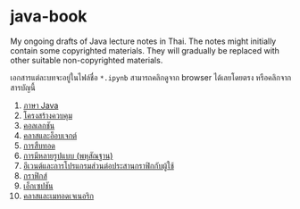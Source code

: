 # java-book
My ongoing drafts of Java lecture notes in Thai. The notes might initially contain some copyrighted materials. They will gradually be replaced with other suitable non-copyrighted materials.

เอกสารแต่ละบทจะอยู่ในไฟล์ชื่อ `*.ipynb` สามารถคลิกดูจาก browser ได้เลยโดยตรง หรือคลิกจากสารบัญนี้

1. [ภาษา Java](https://github.com/Poonna/java-book/blob/master/01%20-%20Java%20Introduction/Java%20Introduction.ipynb)
2. [โครงสร้างควบคุม](https://github.com/Poonna/java-book/blob/master/02%20-%20Control%20Structures/Control%20Structures.ipynb)
3. [คอลเลกชัน](https://github.com/Poonna/java-book/blob/master/03%20-%20Collections/Collections.ipynb)
4. [คลาสและอ็อบเจกต์](https://github.com/Poonna/java-book/blob/master/04%20-%20Classes%20and%20Objects/Classes%20and%20Objects.ipynb)
5. [การสืบทอด](https://github.com/Poonna/java-book/blob/master/05%20-%20Inheritance/Inheritance.ipynb)
6. [การมีหลายรูปแบบ (พหุสัณฐาน)](https://github.com/Poonna/java-book/blob/master/06%20-%20Polymorphism/Polymorphism.ipynb)
7. [อีเวนต์และการโปรแกรมส่วนต่อประสานกราฟิกกับผู้ใช้](https://github.com/Poonna/java-book/blob/master/07%20-%20Events%20and%20GUI%20Programming/Events%20and%20GUI%20Programming.ipynb)
8. [กราฟิกส์](https://github.com/Poonna/java-book/blob/master/08%20-%20Graphics/Graphics.ipynb)
9. [เอ็กเซปชัน](https://github.com/Poonna/java-book/blob/master/09%20-%20Exceptions/Exceptions.ipynb)
10. [คลาสและเมทอดเจเนอริก](https://github.com/Poonna/java-book/blob/master/10%20-%20Generic%20Classes%20and%20Methods/Generic%20Classes%20and%20Methods.ipynb)
